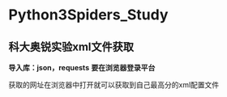 # Python3Spiders_Study
## 科大奥锐实验xml文件获取
**导入库：json，requests**
**要在浏览器登录平台**

获取的网址在浏览器中打开就可以获取到自己最高分的xml配置文件


